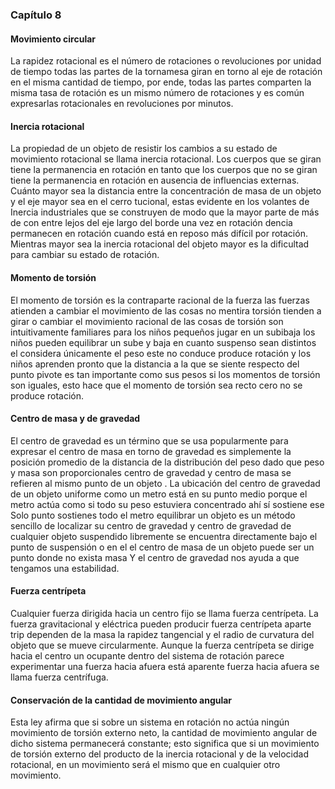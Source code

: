 ### Capítulo 8
#### Movimiento circular

La rapidez rotacional es el número de rotaciones o revoluciones por unidad de tiempo todas las partes de la tornamesa giran en torno al eje de rotación en el misma cantidad de tiempo, por ende, todas las partes comparten la misma tasa de rotación es un mismo número de rotaciones y es común expresarlas rotacionales en revoluciones por minutos.

#### Inercia rotacional

La propiedad de un objeto de resistir los cambios a su estado de movimiento rotacional se llama inercia rotacional. Los cuerpos que se giran tiene la permanencia en rotación en tanto que los cuerpos que no se giran tiene la permanencia en rotación en ausencia de influencias externas. Cuánto mayor sea la distancia entre la concentración de masa de un objeto y el eje mayor sea en el cerro tucional, estas evidente en los volantes de Inercia industriales que se construyen de modo que la mayor parte de más de con entre lejos del eje largo del borde una vez en rotación dencia permanecen en rotación cuando está en reposo más difícil por rotación. Mientras mayor sea la inercia rotacional del objeto mayor es la dificultad para cambiar su estado de rotación.

#### Momento de torsión

El momento de torsión es la contraparte racional de la fuerza las fuerzas atienden a cambiar el movimiento de las cosas no mentira torsión tienden a girar o cambiar el movimiento racional de las cosas de torsión son intuitivamente familiares para los niños pequeños jugar en un subibaja los niños pueden equilibrar un sube y baja en cuanto suspenso sean distintos el considera únicamente el peso este no conduce produce rotación y los niños aprenden pronto que la distancia a la que se siente respecto del punto pivote es tan importante como sus pesos si los momentos de torsión son iguales, esto hace que el momento de torsión sea recto cero no se produce rotación.

#### Centro de masa y de gravedad

El centro de gravedad es un término que se usa popularmente para expresar el centro de masa en torno de gravedad es simplemente la posición promedio de la distancia de la distribución del peso dado que peso y masa son proporcionales centro de gravedad y centro de masa se refieren al mismo punto de un objeto . La ubicación del centro de gravedad de un objeto uniforme como un metro está en su punto medio porque el metro actúa como si todo su peso estuviera concentrado ahí sí sostiene ese Solo punto sostienes todo el metro equilibrar un objeto es un método sencillo de localizar su centro de gravedad y centro de gravedad de cualquier objeto suspendido libremente se encuentra directamente bajo el punto de suspensión o en el el centro de masa de un objeto puede ser un punto donde no exista masa Y el centro de gravedad nos ayuda a que tengamos una estabilidad. 

#### Fuerza centrípeta

Cualquier fuerza dirigida hacia un centro fijo se llama fuerza centrípeta. La fuerza gravitacional y eléctrica pueden producir fuerza centrípeta aparte trip dependen de la masa la rapidez tangencial y el radio de curvatura del objeto que se mueve circularmente. Aunque la fuerza centrípeta se dirige hacia el centro un ocupante dentro del sistema de rotación parece experimentar una fuerza hacia afuera está aparente fuerza hacia afuera se llama fuerza centrífuga.

#### Conservación de la cantidad de movimiento angular

Esta ley afirma que si sobre un sistema en rotación no actúa ningún movimiento de torsión externo neto, la cantidad de movimiento angular de dicho sistema permanecerá constante; esto significa que si un movimiento de torsión externo del producto de la inercia rotacional y de la velocidad rotacional, en un movimiento será el mismo que en cualquier otro movimiento.